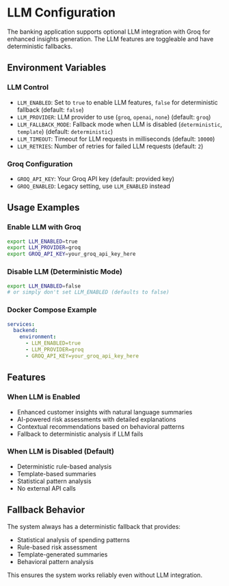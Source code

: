 # LLM Configuration

The banking application supports optional LLM integration with Groq for enhanced insights generation. The LLM features are toggleable and have deterministic fallbacks.

## Environment Variables

### LLM Control
- `LLM_ENABLED`: Set to `true` to enable LLM features, `false` for deterministic fallback (default: `false`)
- `LLM_PROVIDER`: LLM provider to use (`groq`, `openai`, `none`) (default: `groq`)
- `LLM_FALLBACK_MODE`: Fallback mode when LLM is disabled (`deterministic`, `template`) (default: `deterministic`)
- `LLM_TIMEOUT`: Timeout for LLM requests in milliseconds (default: `10000`)
- `LLM_RETRIES`: Number of retries for failed LLM requests (default: `2`)

### Groq Configuration
- `GROQ_API_KEY`: Your Groq API key (default: provided key)
- `GROQ_ENABLED`: Legacy setting, use `LLM_ENABLED` instead

## Usage Examples

### Enable LLM with Groq
```bash
export LLM_ENABLED=true
export LLM_PROVIDER=groq
export GROQ_API_KEY=your_groq_api_key_here
```

### Disable LLM (Deterministic Mode)
```bash
export LLM_ENABLED=false
# or simply don't set LLM_ENABLED (defaults to false)
```

### Docker Compose Example
```yaml
services:
  backend:
    environment:
      - LLM_ENABLED=true
      - LLM_PROVIDER=groq
      - GROQ_API_KEY=your_groq_api_key_here
```

## Features

### When LLM is Enabled
- Enhanced customer insights with natural language summaries
- AI-powered risk assessments with detailed explanations
- Contextual recommendations based on behavioral patterns
- Fallback to deterministic analysis if LLM fails

### When LLM is Disabled (Default)
- Deterministic rule-based analysis
- Template-based summaries
- Statistical pattern analysis
- No external API calls

## Fallback Behavior

The system always has a deterministic fallback that provides:
- Statistical analysis of spending patterns
- Rule-based risk assessment
- Template-generated summaries
- Behavioral pattern analysis

This ensures the system works reliably even without LLM integration.
